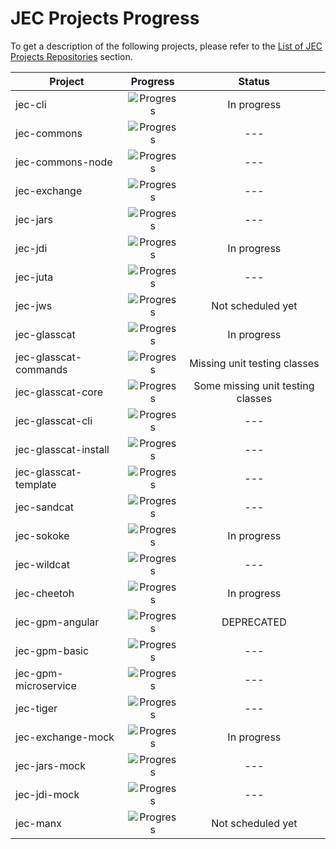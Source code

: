 # JEC Projects Progress

To get a description of the following projects, please refer to the [List of JEC Projects Repositories](./docs/reference/jec-reference/list-of-jec-projects-repositories) section.

| Project            | Progress                                  | Status |
| ------------------ | :---------------------------------------: | :-------: |
| jec-cli            | ![Progress](http://progressed.io/bar/55)  | In progress |
| jec-commons        | ![Progress](http://progressed.io/bar/100) | --- |
| jec-commons-node   | ![Progress](http://progressed.io/bar/100) | --- |
| jec-exchange       | ![Progress](http://progressed.io/bar/100) | --- |
| jec-jars           | ![Progress](http://progressed.io/bar/100) | --- |
| jec-jdi            | ![Progress](http://progressed.io/bar/80)  | In progress |
| jec-juta           | ![Progress](http://progressed.io/bar/100) | --- |
| jec-jws            | ![Progress](http://progressed.io/bar/0)   | Not scheduled yet |
| jec-glasscat       | ![Progress](http://progressed.io/bar/95)  | In progress |
| jec-glasscat-commands | ![Progress](http://progressed.io/bar/80)  | Missing unit testing classes |
| jec-glasscat-core  | ![Progress](http://progressed.io/bar/90)  | Some missing unit testing classes |
| jec-glasscat-cli   | ![Progress](http://progressed.io/bar/100) | --- |
| jec-glasscat-install | ![Progress](http://progressed.io/bar/100) | --- |
| jec-glasscat-template   | ![Progress](http://progressed.io/bar/100) | --- |
| jec-sandcat        | ![Progress](http://progressed.io/bar/100) | --- |
| jec-sokoke         | ![Progress](http://progressed.io/bar/60)  | In progress |
| jec-wildcat        | ![Progress](http://progressed.io/bar/100) | --- |
| jec-cheetoh        | ![Progress](http://progressed.io/bar/95)  | In progress |
| jec-gpm-angular    | ![Progress](http://progressed.io/bar/100) | DEPRECATED |
| jec-gpm-basic      | ![Progress](http://progressed.io/bar/100) | --- |
| jec-gpm-microservice | ![Progress](http://progressed.io/bar/100) | --- |
| jec-tiger          | ![Progress](http://progressed.io/bar/100) | --- |
| jec-exchange-mock  | ![Progress](http://progressed.io/bar/80)  | In progress |
| jec-jars-mock      | ![Progress](http://progressed.io/bar/100) | --- |
| jec-jdi-mock       | ![Progress](http://progressed.io/bar/100) | --- |
| jec-manx           | ![Progress](http://progressed.io/bar/0)   | Not scheduled yet |